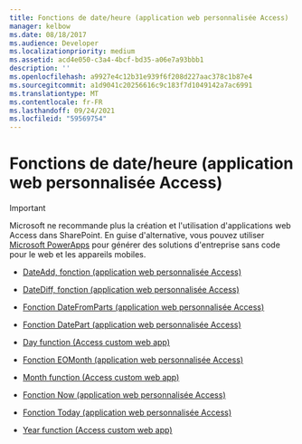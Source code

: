 ```yaml
---
title: Fonctions de date/heure (application web personnalisée Access)
manager: kelbow
ms.date: 08/18/2017
ms.audience: Developer
ms.localizationpriority: medium
ms.assetid: acd4e050-c3a4-4bcf-bd35-a06e7a93bbb1
description: ''
ms.openlocfilehash: a9927e4c12b31e939f6f208d227aac378c1b87e4
ms.sourcegitcommit: a1d9041c20256616c9c183f7d1049142a7ac6991
ms.translationtype: MT
ms.contentlocale: fr-FR
ms.lasthandoff: 09/24/2021
ms.locfileid: "59569754"
---
```

# <a name="datetime-functions-access-custom-web-app"></a>Fonctions de date/heure (application web personnalisée Access)

> [!IMPORTANT]
> Microsoft ne recommande plus la création et l'utilisation d'applications web Access dans SharePoint. En guise d'alternative, vous pouvez utiliser [Microsoft PowerApps](https://powerapps.microsoft.com/en-us/) pour générer des solutions d'entreprise sans code pour le web et les appareils mobiles. 


- [DateAdd, fonction (application web personnalisée Access)](dateadd-function-access-custom-web-app.md)
    
- [DateDiff, fonction (application web personnalisée Access)](datediff-function-access-custom-web-app.md)
    
- [Fonction DateFromParts (application web personnalisée Access)](datefromparts-function-access-custom-web-app.md)
    
- [Fonction DatePart (application web personnalisée Access)](datepart-function-access-custom-web-app.md)
    
- [Day function (Access custom web app)](day-function-access-custom-web-app.md)
    
- [Fonction EOMonth (application web personnalisée Access)](eomonth-function-access-custom-web-app.md)
    
- [Month function (Access custom web app)](month-function-access-custom-web-app.md)
    
- [Fonction Now (application web personnalisée Access)](now-function-access-custom-web-app.md)
    
- [Fonction Today (application web personnalisée Access)](today-function-access-custom-web-app.md)
    
- [Year function (Access custom web app)](year-function-access-custom-web-app.md)
    

